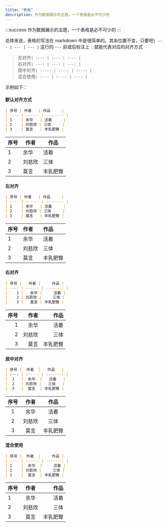 ```yaml
---
title: "表格"
description: 作为数据展示的主题，一个表格是必不可少的
---
```


:::success
作为数据展示的主题，一个表格是必不可少的
:::

总体来说，表格的写法在 markdown 中是很简单的。其余位置不变，只要吧`| --- | --- | --- |` 这行的 `---` 前或后标注上 `:` 就能代表对应的对齐方式

> 左对齐`| :--- | :--- | :--- |`  
> 右对齐`| ---: | ---: | ---: |`  
> 居中对齐`| :---: | :---: | :---: |`  
> 混合使用`| :--- | :---: | ---: |`

示例如下：

#### 默认对齐方式

```markdown
| 序号 | 作者   | 作品     |
| ---- | ------ | -------- |
| 1    | 余华   | 活着     |
| 2    | 刘慈欣 | 三体     |
| 3    | 莫言   | 丰乳肥臀 |
```

| 序号 | 作者   | 作品     |
| ---- | ------ | -------- |
| 1    | 余华   | 活着     |
| 2    | 刘慈欣 | 三体     |
| 3    | 莫言   | 丰乳肥臀 |

#### 左对齐

```markdown
| 序号 | 作者   | 作品     |
| :--- | :----- | :------- |
| 1    | 余华   | 活着     |
| 2    | 刘慈欣 | 三体     |
| 3    | 莫言   | 丰乳肥臀 |
```

| 序号 | 作者   | 作品     |
| :--- | :----- | :------- |
| 1    | 余华   | 活着     |
| 2    | 刘慈欣 | 三体     |
| 3    | 莫言   | 丰乳肥臀 |

#### 右对齐

```markdown
| 序号 |   作者 |     作品 |
| ---: | -----: | -------: |
|    1 |   余华 |     活着 |
|    2 | 刘慈欣 |     三体 |
|    3 |   莫言 | 丰乳肥臀 |
```

| 序号 |   作者 |     作品 |
| ---: | -----: | -------: |
|    1 |   余华 |     活着 |
|    2 | 刘慈欣 |     三体 |
|    3 |   莫言 | 丰乳肥臀 |

#### 居中对齐

```markdown
| 序号 |  作者  |   作品   |
| :--: | :----: | :------: |
|  1   |  余华  |   活着   |
|  2   | 刘慈欣 |   三体   |
|  3   |  莫言  | 丰乳肥臀 |
```

| 序号 |  作者  |   作品   |
| :--: | :----: | :------: |
|  1   |  余华  |   活着   |
|  2   | 刘慈欣 |   三体   |
|  3   |  莫言  | 丰乳肥臀 |

#### 混合使用

```markdown
| 序号 |  作者  |     作品 |
| :--- | :----: | -------: |
| 1    |  余华  |     活着 |
| 2    | 刘慈欣 |     三体 |
| 3    |  莫言  | 丰乳肥臀 |
```

| 序号 |  作者  |     作品 |
| :--- | :----: | -------: |
| 1    |  余华  |     活着 |
| 2    | 刘慈欣 |     三体 |
| 3    |  莫言  | 丰乳肥臀 |
